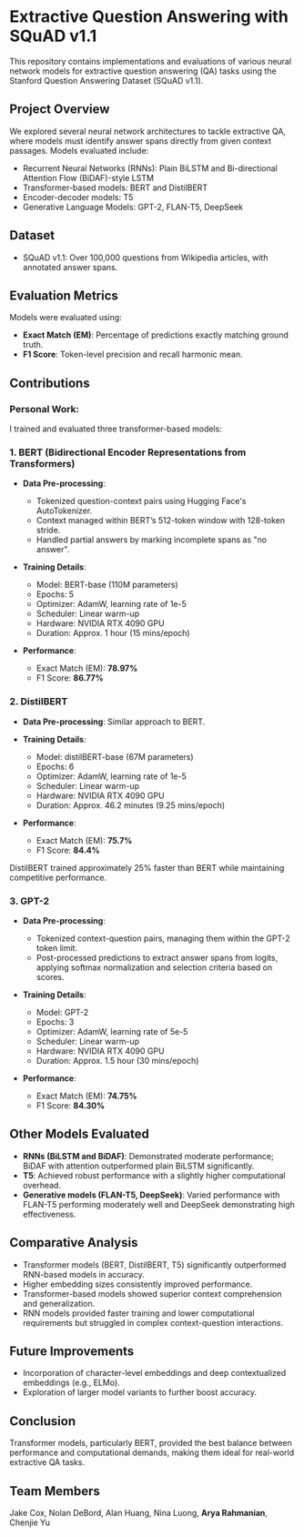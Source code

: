 # Extractive Question Answering with SQuAD v1.1

This repository contains implementations and evaluations of various neural network models for extractive question answering (QA) tasks using the Stanford Question Answering Dataset (SQuAD v1.1).

## Project Overview

We explored several neural network architectures to tackle extractive QA, where models must identify answer spans directly from given context passages. Models evaluated include:

* Recurrent Neural Networks (RNNs): Plain BiLSTM and Bi-directional Attention Flow (BiDAF)-style LSTM
* Transformer-based models: BERT and DistilBERT
* Encoder-decoder models: T5
* Generative Language Models: GPT-2, FLAN-T5, DeepSeek

## Dataset

* SQuAD v1.1: Over 100,000 questions from Wikipedia articles, with annotated answer spans.

## Evaluation Metrics

Models were evaluated using:

* **Exact Match (EM)**: Percentage of predictions exactly matching ground truth.
* **F1 Score**: Token-level precision and recall harmonic mean.

## Contributions

### Personal Work:

I trained and evaluated three transformer-based models:

### 1. **BERT (Bidirectional Encoder Representations from Transformers)**

* **Data Pre-processing**:

  * Tokenized question-context pairs using Hugging Face's AutoTokenizer.
  * Context managed within BERT’s 512-token window with 128-token stride.
  * Handled partial answers by marking incomplete spans as "no answer".

* **Training Details**:

  * Model: BERT-base (110M parameters)
  * Epochs: 5
  * Optimizer: AdamW, learning rate of 1e-5
  * Scheduler: Linear warm-up
  * Hardware: NVIDIA RTX 4090 GPU
  * Duration: Approx. 1 hour (15 mins/epoch)

* **Performance**:

  * Exact Match (EM): **78.97%**
  * F1 Score: **86.77%**

### 2. **DistilBERT**

* **Data Pre-processing**: Similar approach to BERT.

* **Training Details**:

  * Model: distilBERT-base (67M parameters)
  * Epochs: 6
  * Optimizer: AdamW, learning rate of 1e-5
  * Scheduler: Linear warm-up
  * Hardware: NVIDIA RTX 4090 GPU
  * Duration: Approx. 46.2 minutes (9.25 mins/epoch)

* **Performance**:

  * Exact Match (EM): **75.7%**
  * F1 Score: **84.4%**

DistilBERT trained approximately 25% faster than BERT while maintaining competitive performance.

### 3. **GPT-2**

* **Data Pre-processing**:

  * Tokenized context-question pairs, managing them within the GPT-2 token limit.
  * Post-processed predictions to extract answer spans from logits, applying softmax normalization and selection criteria based on scores.

* **Training Details**:

  * Model: GPT-2
  * Epochs: 3
  * Optimizer: AdamW, learning rate of 5e-5
  * Scheduler: Linear warm-up
  * Hardware: NVIDIA RTX 4090 GPU
  * Duration: Approx. 1.5 hour (30 mins/epoch)

* **Performance**:

  * Exact Match (EM): **74.75%**
  * F1 Score: **84.30%**

## Other Models Evaluated

* **RNNs (BiLSTM and BiDAF)**: Demonstrated moderate performance; BiDAF with attention outperformed plain BiLSTM significantly.
* **T5**: Achieved robust performance with a slightly higher computational overhead.
* **Generative models (FLAN-T5, DeepSeek)**: Varied performance with FLAN-T5 performing moderately well and DeepSeek demonstrating high effectiveness.

## Comparative Analysis

* Transformer models (BERT, DistilBERT, T5) significantly outperformed RNN-based models in accuracy.
* Higher embedding sizes consistently improved performance.
* Transformer-based models showed superior context comprehension and generalization.
* RNN models provided faster training and lower computational requirements but struggled in complex context-question interactions.

## Future Improvements

* Incorporation of character-level embeddings and deep contextualized embeddings (e.g., ELMo).
* Exploration of larger model variants to further boost accuracy.

## Conclusion

Transformer models, particularly BERT, provided the best balance between performance and computational demands, making them ideal for real-world extractive QA tasks.

## Team Members

Jake Cox, Nolan DeBord, Alan Huang, Nina Luong, **Arya Rahmanian**, Chenjie Yu
